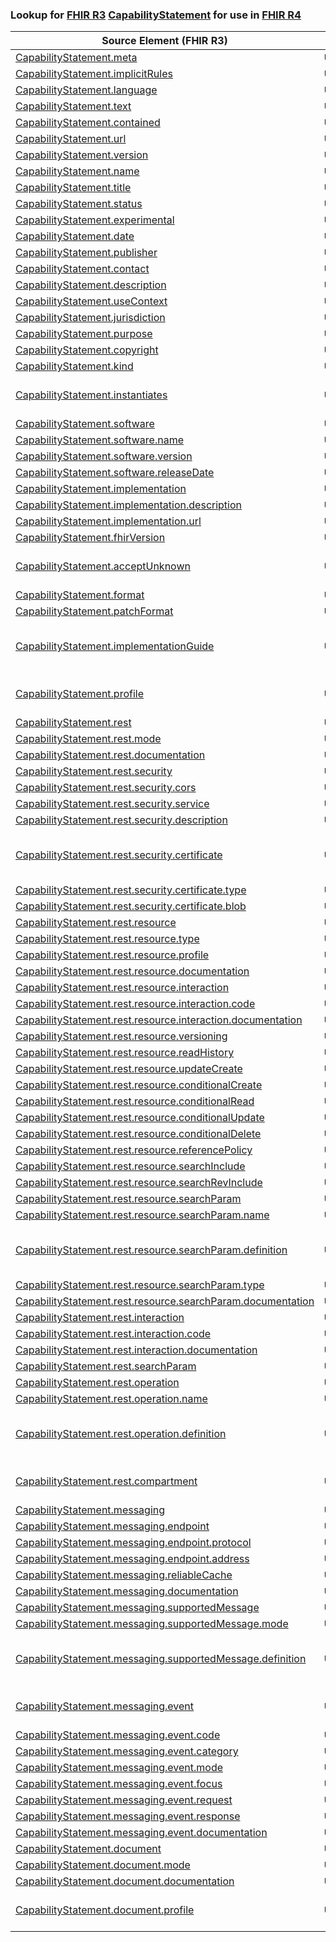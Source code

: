 ### Lookup for [FHIR R3](https://hl7.org/fhir/STU3/) [CapabilityStatement](https://hl7.org/fhir/STU3/CapabilityStatement.html) for use in [FHIR R4](https://hl7.org/fhir/R4/)

| Source Element (FHIR R3) | Usage | Target |
| -------------- | ----- | ------ |
| [CapabilityStatement.meta](https://hl7.org/fhir/STU3/CapabilityStatement.html#resource) | `UseElementSameName` | [CapabilityStatement.meta](https://hl7.org/fhir/R4/CapabilityStatement.html#resource) |
| [CapabilityStatement.implicitRules](https://hl7.org/fhir/STU3/CapabilityStatement.html#resource) | `UseElementSameName` | [CapabilityStatement.implicitRules](https://hl7.org/fhir/R4/CapabilityStatement.html#resource) |
| [CapabilityStatement.language](https://hl7.org/fhir/STU3/CapabilityStatement.html#resource) | `UseElementSameName` | [CapabilityStatement.language](https://hl7.org/fhir/R4/CapabilityStatement.html#resource) |
| [CapabilityStatement.text](https://hl7.org/fhir/STU3/CapabilityStatement.html#resource) | `UseElementSameName` | [CapabilityStatement.text](https://hl7.org/fhir/R4/CapabilityStatement.html#resource) |
| [CapabilityStatement.contained](https://hl7.org/fhir/STU3/CapabilityStatement.html#resource) | `UseElementSameName` | [CapabilityStatement.contained](https://hl7.org/fhir/R4/CapabilityStatement.html#resource) |
| [CapabilityStatement.url](https://hl7.org/fhir/STU3/CapabilityStatement.html#resource) | `UseElementSameName` | [CapabilityStatement.url](https://hl7.org/fhir/R4/CapabilityStatement.html#resource) |
| [CapabilityStatement.version](https://hl7.org/fhir/STU3/CapabilityStatement.html#resource) | `UseElementSameName` | [CapabilityStatement.version](https://hl7.org/fhir/R4/CapabilityStatement.html#resource) |
| [CapabilityStatement.name](https://hl7.org/fhir/STU3/CapabilityStatement.html#resource) | `UseElementSameName` | [CapabilityStatement.name](https://hl7.org/fhir/R4/CapabilityStatement.html#resource) |
| [CapabilityStatement.title](https://hl7.org/fhir/STU3/CapabilityStatement.html#resource) | `UseElementSameName` | [CapabilityStatement.title](https://hl7.org/fhir/R4/CapabilityStatement.html#resource) |
| [CapabilityStatement.status](https://hl7.org/fhir/STU3/CapabilityStatement.html#resource) | `UseElementSameName` | [CapabilityStatement.status](https://hl7.org/fhir/R4/CapabilityStatement.html#resource) |
| [CapabilityStatement.experimental](https://hl7.org/fhir/STU3/CapabilityStatement.html#resource) | `UseElementSameName` | [CapabilityStatement.experimental](https://hl7.org/fhir/R4/CapabilityStatement.html#resource) |
| [CapabilityStatement.date](https://hl7.org/fhir/STU3/CapabilityStatement.html#resource) | `UseElementSameName` | [CapabilityStatement.date](https://hl7.org/fhir/R4/CapabilityStatement.html#resource) |
| [CapabilityStatement.publisher](https://hl7.org/fhir/STU3/CapabilityStatement.html#resource) | `UseElementSameName` | [CapabilityStatement.publisher](https://hl7.org/fhir/R4/CapabilityStatement.html#resource) |
| [CapabilityStatement.contact](https://hl7.org/fhir/STU3/CapabilityStatement.html#resource) | `UseElementSameName` | [CapabilityStatement.contact](https://hl7.org/fhir/R4/CapabilityStatement.html#resource) |
| [CapabilityStatement.description](https://hl7.org/fhir/STU3/CapabilityStatement.html#resource) | `UseElementSameName` | [CapabilityStatement.description](https://hl7.org/fhir/R4/CapabilityStatement.html#resource) |
| [CapabilityStatement.useContext](https://hl7.org/fhir/STU3/CapabilityStatement.html#resource) | `UseElementSameName` | [CapabilityStatement.useContext](https://hl7.org/fhir/R4/CapabilityStatement.html#resource) |
| [CapabilityStatement.jurisdiction](https://hl7.org/fhir/STU3/CapabilityStatement.html#resource) | `UseElementSameName` | [CapabilityStatement.jurisdiction](https://hl7.org/fhir/R4/CapabilityStatement.html#resource) |
| [CapabilityStatement.purpose](https://hl7.org/fhir/STU3/CapabilityStatement.html#resource) | `UseElementSameName` | [CapabilityStatement.purpose](https://hl7.org/fhir/R4/CapabilityStatement.html#resource) |
| [CapabilityStatement.copyright](https://hl7.org/fhir/STU3/CapabilityStatement.html#resource) | `UseElementSameName` | [CapabilityStatement.copyright](https://hl7.org/fhir/R4/CapabilityStatement.html#resource) |
| [CapabilityStatement.kind](https://hl7.org/fhir/STU3/CapabilityStatement.html#resource) | `UseElementSameName` | [CapabilityStatement.kind](https://hl7.org/fhir/R4/CapabilityStatement.html#resource) |
| [CapabilityStatement.instantiates](https://hl7.org/fhir/STU3/CapabilityStatement.html#resource) | `UseExtension` | [http://hl7.org/fhir/3.0/StructureDefinition/extension-CapabilityStatement.instantiates](StructureDefinition-ext-R3-CapabilityStatement.instantiates.html) |
| [CapabilityStatement.software](https://hl7.org/fhir/STU3/CapabilityStatement.html#resource) | `UseElementSameName` | [CapabilityStatement.software](https://hl7.org/fhir/R4/CapabilityStatement.html#resource) |
| [CapabilityStatement.software.name](https://hl7.org/fhir/STU3/CapabilityStatement.html#resource) | `UseElementSameName` | [CapabilityStatement.software.name](https://hl7.org/fhir/R4/CapabilityStatement.html#resource) |
| [CapabilityStatement.software.version](https://hl7.org/fhir/STU3/CapabilityStatement.html#resource) | `UseElementSameName` | [CapabilityStatement.software.version](https://hl7.org/fhir/R4/CapabilityStatement.html#resource) |
| [CapabilityStatement.software.releaseDate](https://hl7.org/fhir/STU3/CapabilityStatement.html#resource) | `UseElementSameName` | [CapabilityStatement.software.releaseDate](https://hl7.org/fhir/R4/CapabilityStatement.html#resource) |
| [CapabilityStatement.implementation](https://hl7.org/fhir/STU3/CapabilityStatement.html#resource) | `UseElementSameName` | [CapabilityStatement.implementation](https://hl7.org/fhir/R4/CapabilityStatement.html#resource) |
| [CapabilityStatement.implementation.description](https://hl7.org/fhir/STU3/CapabilityStatement.html#resource) | `UseElementSameName` | [CapabilityStatement.implementation.description](https://hl7.org/fhir/R4/CapabilityStatement.html#resource) |
| [CapabilityStatement.implementation.url](https://hl7.org/fhir/STU3/CapabilityStatement.html#resource) | `UseElementSameName` | [CapabilityStatement.implementation.url](https://hl7.org/fhir/R4/CapabilityStatement.html#resource) |
| [CapabilityStatement.fhirVersion](https://hl7.org/fhir/STU3/CapabilityStatement.html#resource) | `UseElementSameName` | [CapabilityStatement.fhirVersion](https://hl7.org/fhir/R4/CapabilityStatement.html#resource) |
| [CapabilityStatement.acceptUnknown](https://hl7.org/fhir/STU3/CapabilityStatement.html#resource) | `UseExtension` | [http://hl7.org/fhir/3.0/StructureDefinition/extension-CapabilityStatement.acceptUnknown](StructureDefinition-ext-R3-CapabilityStatement.acceptUnknown.html) |
| [CapabilityStatement.format](https://hl7.org/fhir/STU3/CapabilityStatement.html#resource) | `UseElementSameName` | [CapabilityStatement.format](https://hl7.org/fhir/R4/CapabilityStatement.html#resource) |
| [CapabilityStatement.patchFormat](https://hl7.org/fhir/STU3/CapabilityStatement.html#resource) | `UseElementSameName` | [CapabilityStatement.patchFormat](https://hl7.org/fhir/R4/CapabilityStatement.html#resource) |
| [CapabilityStatement.implementationGuide](https://hl7.org/fhir/STU3/CapabilityStatement.html#resource) | `UseExtension` | [http://hl7.org/fhir/3.0/StructureDefinition/extension-CapabilityStatement.implementationGuide](StructureDefinition-ext-R3-CapabilityStatement.implementationGuide.html) |
| [CapabilityStatement.profile](https://hl7.org/fhir/STU3/CapabilityStatement.html#resource) | `UseExtension` | [http://hl7.org/fhir/3.0/StructureDefinition/extension-CapabilityStatement.profile](StructureDefinition-ext-R3-CapabilityStatement.profile.html) |
| [CapabilityStatement.rest](https://hl7.org/fhir/STU3/CapabilityStatement.html#resource) | `UseElementSameName` | [CapabilityStatement.rest](https://hl7.org/fhir/R4/CapabilityStatement.html#resource) |
| [CapabilityStatement.rest.mode](https://hl7.org/fhir/STU3/CapabilityStatement.html#resource) | `UseElementSameName` | [CapabilityStatement.rest.mode](https://hl7.org/fhir/R4/CapabilityStatement.html#resource) |
| [CapabilityStatement.rest.documentation](https://hl7.org/fhir/STU3/CapabilityStatement.html#resource) | `UseElementSameName` | [CapabilityStatement.rest.documentation](https://hl7.org/fhir/R4/CapabilityStatement.html#resource) |
| [CapabilityStatement.rest.security](https://hl7.org/fhir/STU3/CapabilityStatement.html#resource) | `UseElementSameName` | [CapabilityStatement.rest.security](https://hl7.org/fhir/R4/CapabilityStatement.html#resource) |
| [CapabilityStatement.rest.security.cors](https://hl7.org/fhir/STU3/CapabilityStatement.html#resource) | `UseElementSameName` | [CapabilityStatement.rest.security.cors](https://hl7.org/fhir/R4/CapabilityStatement.html#resource) |
| [CapabilityStatement.rest.security.service](https://hl7.org/fhir/STU3/CapabilityStatement.html#resource) | `UseElementSameName` | [CapabilityStatement.rest.security.service](https://hl7.org/fhir/R4/CapabilityStatement.html#resource) |
| [CapabilityStatement.rest.security.description](https://hl7.org/fhir/STU3/CapabilityStatement.html#resource) | `UseElementSameName` | [CapabilityStatement.rest.security.description](https://hl7.org/fhir/R4/CapabilityStatement.html#resource) |
| [CapabilityStatement.rest.security.certificate](https://hl7.org/fhir/STU3/CapabilityStatement.html#resource) | `UseExtension` | [http://hl7.org/fhir/3.0/StructureDefinition/extension-CapabilityStatement.rest.security.certificate](StructureDefinition-ext-R3-CapabilityStatement.re.se.certificate.html) |
| [CapabilityStatement.rest.security.certificate.type](https://hl7.org/fhir/STU3/CapabilityStatement.html#resource) | `UseExtensionFromAncestor` | - |
| [CapabilityStatement.rest.security.certificate.blob](https://hl7.org/fhir/STU3/CapabilityStatement.html#resource) | `UseExtensionFromAncestor` | - |
| [CapabilityStatement.rest.resource](https://hl7.org/fhir/STU3/CapabilityStatement.html#resource) | `UseElementSameName` | [CapabilityStatement.rest.resource](https://hl7.org/fhir/R4/CapabilityStatement.html#resource) |
| [CapabilityStatement.rest.resource.type](https://hl7.org/fhir/STU3/CapabilityStatement.html#resource) | `UseElementSameName` | [CapabilityStatement.rest.resource.type](https://hl7.org/fhir/R4/CapabilityStatement.html#resource) |
| [CapabilityStatement.rest.resource.profile](https://hl7.org/fhir/STU3/CapabilityStatement.html#resource) | `UseElementSameName` | [CapabilityStatement.rest.resource.profile](https://hl7.org/fhir/R4/CapabilityStatement.html#resource) |
| [CapabilityStatement.rest.resource.documentation](https://hl7.org/fhir/STU3/CapabilityStatement.html#resource) | `UseElementSameName` | [CapabilityStatement.rest.resource.documentation](https://hl7.org/fhir/R4/CapabilityStatement.html#resource) |
| [CapabilityStatement.rest.resource.interaction](https://hl7.org/fhir/STU3/CapabilityStatement.html#resource) | `UseElementSameName` | [CapabilityStatement.rest.resource.interaction](https://hl7.org/fhir/R4/CapabilityStatement.html#resource) |
| [CapabilityStatement.rest.resource.interaction.code](https://hl7.org/fhir/STU3/CapabilityStatement.html#resource) | `UseElementSameName` | [CapabilityStatement.rest.resource.interaction.code](https://hl7.org/fhir/R4/CapabilityStatement.html#resource) |
| [CapabilityStatement.rest.resource.interaction.documentation](https://hl7.org/fhir/STU3/CapabilityStatement.html#resource) | `UseElementSameName` | [CapabilityStatement.rest.resource.interaction.documentation](https://hl7.org/fhir/R4/CapabilityStatement.html#resource) |
| [CapabilityStatement.rest.resource.versioning](https://hl7.org/fhir/STU3/CapabilityStatement.html#resource) | `UseElementSameName` | [CapabilityStatement.rest.resource.versioning](https://hl7.org/fhir/R4/CapabilityStatement.html#resource) |
| [CapabilityStatement.rest.resource.readHistory](https://hl7.org/fhir/STU3/CapabilityStatement.html#resource) | `UseElementSameName` | [CapabilityStatement.rest.resource.readHistory](https://hl7.org/fhir/R4/CapabilityStatement.html#resource) |
| [CapabilityStatement.rest.resource.updateCreate](https://hl7.org/fhir/STU3/CapabilityStatement.html#resource) | `UseElementSameName` | [CapabilityStatement.rest.resource.updateCreate](https://hl7.org/fhir/R4/CapabilityStatement.html#resource) |
| [CapabilityStatement.rest.resource.conditionalCreate](https://hl7.org/fhir/STU3/CapabilityStatement.html#resource) | `UseElementSameName` | [CapabilityStatement.rest.resource.conditionalCreate](https://hl7.org/fhir/R4/CapabilityStatement.html#resource) |
| [CapabilityStatement.rest.resource.conditionalRead](https://hl7.org/fhir/STU3/CapabilityStatement.html#resource) | `UseElementSameName` | [CapabilityStatement.rest.resource.conditionalRead](https://hl7.org/fhir/R4/CapabilityStatement.html#resource) |
| [CapabilityStatement.rest.resource.conditionalUpdate](https://hl7.org/fhir/STU3/CapabilityStatement.html#resource) | `UseElementSameName` | [CapabilityStatement.rest.resource.conditionalUpdate](https://hl7.org/fhir/R4/CapabilityStatement.html#resource) |
| [CapabilityStatement.rest.resource.conditionalDelete](https://hl7.org/fhir/STU3/CapabilityStatement.html#resource) | `UseElementSameName` | [CapabilityStatement.rest.resource.conditionalDelete](https://hl7.org/fhir/R4/CapabilityStatement.html#resource) |
| [CapabilityStatement.rest.resource.referencePolicy](https://hl7.org/fhir/STU3/CapabilityStatement.html#resource) | `UseElementSameName` | [CapabilityStatement.rest.resource.referencePolicy](https://hl7.org/fhir/R4/CapabilityStatement.html#resource) |
| [CapabilityStatement.rest.resource.searchInclude](https://hl7.org/fhir/STU3/CapabilityStatement.html#resource) | `UseElementSameName` | [CapabilityStatement.rest.resource.searchInclude](https://hl7.org/fhir/R4/CapabilityStatement.html#resource) |
| [CapabilityStatement.rest.resource.searchRevInclude](https://hl7.org/fhir/STU3/CapabilityStatement.html#resource) | `UseElementSameName` | [CapabilityStatement.rest.resource.searchRevInclude](https://hl7.org/fhir/R4/CapabilityStatement.html#resource) |
| [CapabilityStatement.rest.resource.searchParam](https://hl7.org/fhir/STU3/CapabilityStatement.html#resource) | `UseElementSameName` | [CapabilityStatement.rest.resource.searchParam](https://hl7.org/fhir/R4/CapabilityStatement.html#resource) |
| [CapabilityStatement.rest.resource.searchParam.name](https://hl7.org/fhir/STU3/CapabilityStatement.html#resource) | `UseElementSameName` | [CapabilityStatement.rest.resource.searchParam.name](https://hl7.org/fhir/R4/CapabilityStatement.html#resource) |
| [CapabilityStatement.rest.resource.searchParam.definition](https://hl7.org/fhir/STU3/CapabilityStatement.html#resource) | `UseExtension` | [http://hl7.org/fhir/3.0/StructureDefinition/extension-CapabilityStatement.rest.resource.searchParam.definition](StructureDefinition-ext-R3-CapabilityStatement.re.re.se.definition.html) |
| [CapabilityStatement.rest.resource.searchParam.type](https://hl7.org/fhir/STU3/CapabilityStatement.html#resource) | `UseElementSameName` | [CapabilityStatement.rest.resource.searchParam.type](https://hl7.org/fhir/R4/CapabilityStatement.html#resource) |
| [CapabilityStatement.rest.resource.searchParam.documentation](https://hl7.org/fhir/STU3/CapabilityStatement.html#resource) | `UseElementSameName` | [CapabilityStatement.rest.resource.searchParam.documentation](https://hl7.org/fhir/R4/CapabilityStatement.html#resource) |
| [CapabilityStatement.rest.interaction](https://hl7.org/fhir/STU3/CapabilityStatement.html#resource) | `UseElementSameName` | [CapabilityStatement.rest.interaction](https://hl7.org/fhir/R4/CapabilityStatement.html#resource) |
| [CapabilityStatement.rest.interaction.code](https://hl7.org/fhir/STU3/CapabilityStatement.html#resource) | `UseElementSameName` | [CapabilityStatement.rest.interaction.code](https://hl7.org/fhir/R4/CapabilityStatement.html#resource) |
| [CapabilityStatement.rest.interaction.documentation](https://hl7.org/fhir/STU3/CapabilityStatement.html#resource) | `UseElementSameName` | [CapabilityStatement.rest.interaction.documentation](https://hl7.org/fhir/R4/CapabilityStatement.html#resource) |
| [CapabilityStatement.rest.searchParam](https://hl7.org/fhir/STU3/CapabilityStatement.html#resource) | `UseElementSameName` | [CapabilityStatement.rest.searchParam](https://hl7.org/fhir/R4/CapabilityStatement.html#resource) |
| [CapabilityStatement.rest.operation](https://hl7.org/fhir/STU3/CapabilityStatement.html#resource) | `UseElementSameName` | [CapabilityStatement.rest.operation](https://hl7.org/fhir/R4/CapabilityStatement.html#resource) |
| [CapabilityStatement.rest.operation.name](https://hl7.org/fhir/STU3/CapabilityStatement.html#resource) | `UseElementRenamed` | [CapabilityStatement.rest.resource.operation.name](https://hl7.org/fhir/R4/CapabilityStatement.html#resource) |
| [CapabilityStatement.rest.operation.definition](https://hl7.org/fhir/STU3/CapabilityStatement.html#resource) | `UseExtension` | [http://hl7.org/fhir/3.0/StructureDefinition/extension-CapabilityStatement.rest.operation.definition](StructureDefinition-ext-R3-CapabilityStatement.re.op.definition.html) |
| [CapabilityStatement.rest.compartment](https://hl7.org/fhir/STU3/CapabilityStatement.html#resource) | `UseExtension` | [http://hl7.org/fhir/3.0/StructureDefinition/extension-CapabilityStatement.rest.compartment](StructureDefinition-ext-R3-CapabilityStatement.re.compartment.html) |
| [CapabilityStatement.messaging](https://hl7.org/fhir/STU3/CapabilityStatement.html#resource) | `UseElementSameName` | [CapabilityStatement.messaging](https://hl7.org/fhir/R4/CapabilityStatement.html#resource) |
| [CapabilityStatement.messaging.endpoint](https://hl7.org/fhir/STU3/CapabilityStatement.html#resource) | `UseElementSameName` | [CapabilityStatement.messaging.endpoint](https://hl7.org/fhir/R4/CapabilityStatement.html#resource) |
| [CapabilityStatement.messaging.endpoint.protocol](https://hl7.org/fhir/STU3/CapabilityStatement.html#resource) | `UseElementSameName` | [CapabilityStatement.messaging.endpoint.protocol](https://hl7.org/fhir/R4/CapabilityStatement.html#resource) |
| [CapabilityStatement.messaging.endpoint.address](https://hl7.org/fhir/STU3/CapabilityStatement.html#resource) | `UseElementSameName` | [CapabilityStatement.messaging.endpoint.address](https://hl7.org/fhir/R4/CapabilityStatement.html#resource) |
| [CapabilityStatement.messaging.reliableCache](https://hl7.org/fhir/STU3/CapabilityStatement.html#resource) | `UseElementSameName` | [CapabilityStatement.messaging.reliableCache](https://hl7.org/fhir/R4/CapabilityStatement.html#resource) |
| [CapabilityStatement.messaging.documentation](https://hl7.org/fhir/STU3/CapabilityStatement.html#resource) | `UseElementSameName` | [CapabilityStatement.messaging.documentation](https://hl7.org/fhir/R4/CapabilityStatement.html#resource) |
| [CapabilityStatement.messaging.supportedMessage](https://hl7.org/fhir/STU3/CapabilityStatement.html#resource) | `UseElementSameName` | [CapabilityStatement.messaging.supportedMessage](https://hl7.org/fhir/R4/CapabilityStatement.html#resource) |
| [CapabilityStatement.messaging.supportedMessage.mode](https://hl7.org/fhir/STU3/CapabilityStatement.html#resource) | `UseElementSameName` | [CapabilityStatement.messaging.supportedMessage.mode](https://hl7.org/fhir/R4/CapabilityStatement.html#resource) |
| [CapabilityStatement.messaging.supportedMessage.definition](https://hl7.org/fhir/STU3/CapabilityStatement.html#resource) | `UseExtension` | [http://hl7.org/fhir/3.0/StructureDefinition/extension-CapabilityStatement.messaging.supportedMessage.definition](StructureDefinition-ext-R3-CapabilityStatement.me.su.definition.html) |
| [CapabilityStatement.messaging.event](https://hl7.org/fhir/STU3/CapabilityStatement.html#resource) | `UseExtension` | [http://hl7.org/fhir/3.0/StructureDefinition/extension-CapabilityStatement.messaging.event](StructureDefinition-ext-R3-CapabilityStatement.me.event.html) |
| [CapabilityStatement.messaging.event.code](https://hl7.org/fhir/STU3/CapabilityStatement.html#resource) | `UseExtensionFromAncestor` | - |
| [CapabilityStatement.messaging.event.category](https://hl7.org/fhir/STU3/CapabilityStatement.html#resource) | `UseExtensionFromAncestor` | - |
| [CapabilityStatement.messaging.event.mode](https://hl7.org/fhir/STU3/CapabilityStatement.html#resource) | `UseExtensionFromAncestor` | - |
| [CapabilityStatement.messaging.event.focus](https://hl7.org/fhir/STU3/CapabilityStatement.html#resource) | `UseExtensionFromAncestor` | - |
| [CapabilityStatement.messaging.event.request](https://hl7.org/fhir/STU3/CapabilityStatement.html#resource) | `UseExtensionFromAncestor` | - |
| [CapabilityStatement.messaging.event.response](https://hl7.org/fhir/STU3/CapabilityStatement.html#resource) | `UseExtensionFromAncestor` | - |
| [CapabilityStatement.messaging.event.documentation](https://hl7.org/fhir/STU3/CapabilityStatement.html#resource) | `UseExtensionFromAncestor` | - |
| [CapabilityStatement.document](https://hl7.org/fhir/STU3/CapabilityStatement.html#resource) | `UseElementSameName` | [CapabilityStatement.document](https://hl7.org/fhir/R4/CapabilityStatement.html#resource) |
| [CapabilityStatement.document.mode](https://hl7.org/fhir/STU3/CapabilityStatement.html#resource) | `UseElementSameName` | [CapabilityStatement.document.mode](https://hl7.org/fhir/R4/CapabilityStatement.html#resource) |
| [CapabilityStatement.document.documentation](https://hl7.org/fhir/STU3/CapabilityStatement.html#resource) | `UseElementSameName` | [CapabilityStatement.document.documentation](https://hl7.org/fhir/R4/CapabilityStatement.html#resource) |
| [CapabilityStatement.document.profile](https://hl7.org/fhir/STU3/CapabilityStatement.html#resource) | `UseExtension` | [http://hl7.org/fhir/3.0/StructureDefinition/extension-CapabilityStatement.document.profile](StructureDefinition-ext-R3-CapabilityStatement.do.profile.html) |
